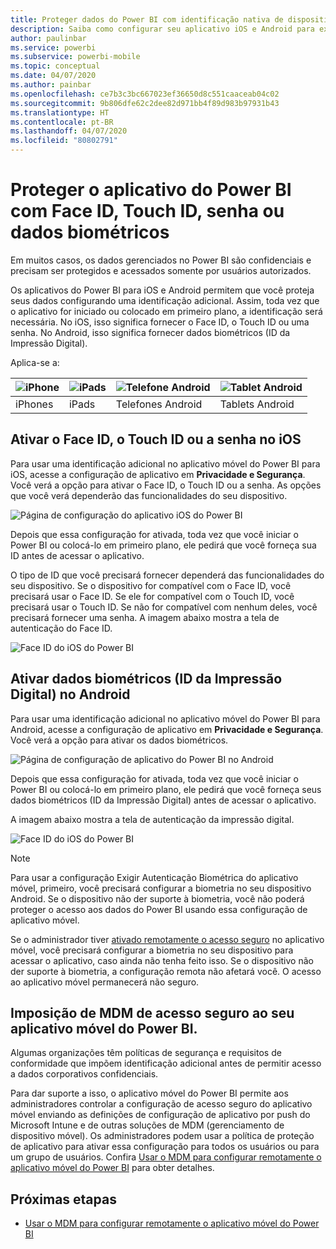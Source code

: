 ```yaml
---
title: Proteger dados do Power BI com identificação nativa de dispositivo
description: Saiba como configurar seu aplicativo iOS e Android para exigir identificação adicional antes de acessar os dados do Power BI
author: paulinbar
ms.service: powerbi
ms.subservice: powerbi-mobile
ms.topic: conceptual
ms.date: 04/07/2020
ms.author: painbar
ms.openlocfilehash: ce7b3c3bc667023ef36650d8c551caaceab04c02
ms.sourcegitcommit: 9b806dfe62c2dee82d971bb4f89d983b97931b43
ms.translationtype: HT
ms.contentlocale: pt-BR
ms.lasthandoff: 04/07/2020
ms.locfileid: "80802791"
---
```

# <a name="protect-power-bi-app-with-face-id-touch-id-passcode-or-biometric-data"></a>Proteger o aplicativo do Power BI com Face ID, Touch ID, senha ou dados biométricos 

Em muitos casos, os dados gerenciados no Power BI são confidenciais e precisam ser protegidos e acessados somente por usuários autorizados. 

Os aplicativos do Power BI para iOS e Android permitem que você proteja seus dados configurando uma identificação adicional. Assim, toda vez que o aplicativo for iniciado ou colocado em primeiro plano, a identificação será necessária. No iOS, isso significa fornecer o Face ID, o Touch ID ou uma senha. No Android, isso significa fornecer dados biométricos (ID da Impressão Digital).

Aplica-se a:

| ![iPhone](./media/mobile-native-secure-access/ios-logo-40-px.png) | ![iPads](./media/mobile-native-secure-access/ios-logo-40-px.png) | ![Telefone Android](././media/mobile-native-secure-access/android-logo-40-px.png) | ![Tablet Android](././media/mobile-native-secure-access/android-logo-40-px.png) |
|:--- |:--- |:--- |:--- |
|iPhones |iPads |Telefones Android |Tablets Android |

## <a name="turn-on-face-id-touch-id-or-passcode-on-ios"></a>Ativar o Face ID, o Touch ID ou a senha no iOS

Para usar uma identificação adicional no aplicativo móvel do Power BI para iOS, acesse a configuração de aplicativo em **Privacidade e Segurança**. Você verá a opção para ativar o Face ID, o Touch ID ou a senha. As opções que você verá dependerão das funcionalidades do seu dispositivo.

![Página de configuração do aplicativo iOS do Power BI](./media/mobile-native-secure-access/mobile-ios-native-secured-setting.png)

Depois que essa configuração for ativada, toda vez que você iniciar o Power BI ou colocá-lo em primeiro plano, ele pedirá que você forneça sua ID antes de acessar o aplicativo.

O tipo de ID que você precisará fornecer dependerá das funcionalidades do seu dispositivo. Se o dispositivo for compatível com o Face ID, você precisará usar o Face ID. Se ele for compatível com o Touch ID, você precisará usar o Touch ID. Se não for compatível com nenhum deles, você precisará fornecer uma senha. A imagem abaixo mostra a tela de autenticação do Face ID.

![Face ID do iOS do Power BI](./media/mobile-native-secure-access/mobile-ios-native-secured-faceid.png)

## <a name="turn-on-biometric-data-fingerprint-id-on-android"></a>Ativar dados biométricos (ID da Impressão Digital) no Android

Para usar uma identificação adicional no aplicativo móvel do Power BI para Android, acesse a configuração de aplicativo em **Privacidade e Segurança**. Você verá a opção para ativar os dados biométricos.

![Página de configuração de aplicativo do Power BI no Android](./media/mobile-native-secure-access/mobile-android-native-secured-setting.png)

Depois que essa configuração for ativada, toda vez que você iniciar o Power BI ou colocá-lo em primeiro plano, ele pedirá que você forneça seus dados biométricos (ID da Impressão Digital) antes de acessar o aplicativo.

A imagem abaixo mostra a tela de autenticação da impressão digital.

![Face ID do iOS do Power BI](./media/mobile-native-secure-access/mobile-android-native-secured-fingerprint-id.png)

>[!NOTE]
>Para usar a configuração Exigir Autenticação Biométrica do aplicativo móvel, primeiro, você precisará configurar a biometria no seu dispositivo Android. Se o dispositivo não der suporte à biometria, você não poderá proteger o acesso aos dados do Power BI usando essa configuração de aplicativo móvel.
>
>Se o administrador tiver [ativado remotamente o acesso seguro](#mdm-enforcement-of-secure-access-to-your-power-bi-mobile-app) no aplicativo móvel, você precisará configurar a biometria no seu dispositivo para acessar o aplicativo, caso ainda não tenha feito isso. Se o dispositivo não der suporte à biometria, a configuração remota não afetará você. O acesso ao aplicativo móvel permanecerá não seguro.

## <a name="mdm-enforcement-of-secure-access-to-your-power-bi-mobile-app"></a>Imposição de MDM de acesso seguro ao seu aplicativo móvel do Power BI.

Algumas organizações têm políticas de segurança e requisitos de conformidade que impõem identificação adicional antes de permitir acesso a dados corporativos confidenciais.

Para dar suporte a isso, o aplicativo móvel do Power BI permite aos administradores controlar a configuração de acesso seguro do aplicativo móvel enviando as definições de configuração de aplicativo por push do Microsoft Intune e de outras soluções de MDM (gerenciamento de dispositivo móvel). Os administradores podem usar a política de proteção de aplicativo para ativar essa configuração para todos os usuários ou para um grupo de usuários. Confira [Usar o MDM para configurar remotamente o aplicativo móvel do Power BI](mobile-app-configuration.md#data-protection-settings-ios-and-android) para obter detalhes.

## <a name="next-steps"></a>Próximas etapas
* [Usar o MDM para configurar remotamente o aplicativo móvel do Power BI](mobile-app-configuration.md)
